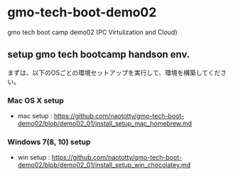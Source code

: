 # gmo-tech-boot-demo02
gmo tech boot camp demo02 (PC Virtulization and Cloud)


## setup gmo tech bootcamp handson env.

まずは、以下のOSごとの環境セットアップを実行して、環境を構築してください。

### Mac OS X setup
  * mac setup : https://github.com/naototty/gmo-tech-boot-demo02/blob/demo02_01/install_setup_mac_homebrew.md


### Windows 7(8, 10) setup
  * win setup : https://github.com/naototty/gmo-tech-boot-demo02/blob/demo02_01/install_setup_win_chocolatey.md
